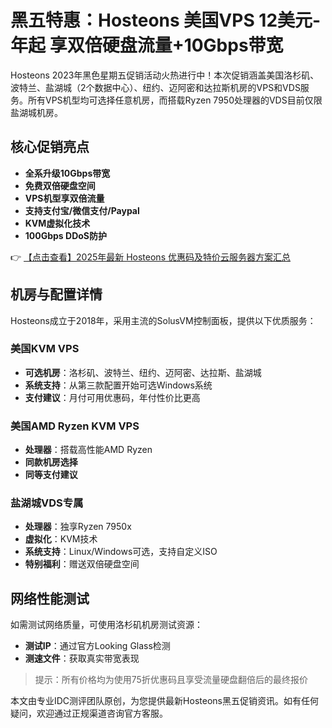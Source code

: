 # 黑五特惠：Hosteons 美国VPS 12美元-年起 享双倍硬盘流量+10Gbps带宽

Hosteons 2023年黑色星期五促销活动火热进行中！本次促销涵盖美国洛杉矶、波特兰、盐湖城（2个数据中心）、纽约、迈阿密和达拉斯机房的VPS和VDS服务。所有VPS机型均可选择任意机房，而搭载Ryzen 7950处理器的VDS目前仅限盐湖城机房。

## 核心促销亮点
- **全系升级10Gbps带宽**
- **免费双倍硬盘空间**
- **VPS机型享双倍流量**
- **支持支付宝/微信支付/Paypal**
- **KVM虚拟化技术**
- **100Gbps DDoS防护**

👉 [【点击查看】2025年最新 Hosteons 优惠码及特价云服务器方案汇总](https://bit.ly/hosteons)

## 机房与配置详情
Hosteons成立于2018年，采用主流的SolusVM控制面板，提供以下优质服务：

### 美国KVM VPS
- **可选机房**：洛杉矶、波特兰、纽约、迈阿密、达拉斯、盐湖城
- **系统支持**：从第三款配置开始可选Windows系统
- **支付建议**：月付可用优惠码，年付性价比更高

### 美国AMD Ryzen KVM VPS
- **处理器**：搭载高性能AMD Ryzen
- **同款机房选择**
- **同等支付建议**

### 盐湖城VDS专属
- **处理器**：独享Ryzen 7950x
- **虚拟化**：KVM技术
- **系统支持**：Linux/Windows可选，支持自定义ISO
- **特别福利**：赠送双倍硬盘空间

## 网络性能测试
如需测试网络质量，可使用洛杉矶机房测试资源：
- **测试IP**：通过官方Looking Glass检测
- **测速文件**：获取真实带宽表现

> 提示：所有价格均为使用75折优惠码且享受流量硬盘翻倍后的最终报价

本文由专业IDC测评团队原创，为您提供最新Hosteons黑五促销资讯。如有任何疑问，欢迎通过正规渠道咨询官方客服。